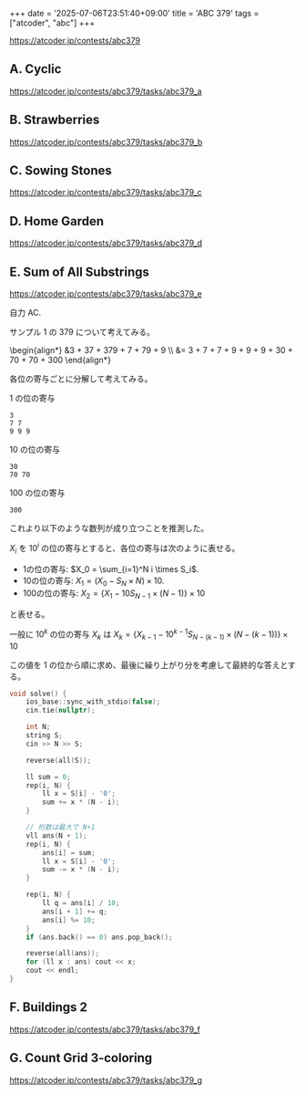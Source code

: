 +++
date = '2025-07-06T23:51:40+09:00'
title = 'ABC 379'
tags = ["atcoder", "abc"]
+++

<https://atcoder.jp/contests/abc379>

## A. Cyclic

<https://atcoder.jp/contests/abc379/tasks/abc379_a>

## B. Strawberries

<https://atcoder.jp/contests/abc379/tasks/abc379_b>

## C. Sowing Stones

<https://atcoder.jp/contests/abc379/tasks/abc379_c>

## D. Home Garden

<https://atcoder.jp/contests/abc379/tasks/abc379_d>

## E. Sum of All Substrings

<https://atcoder.jp/contests/abc379/tasks/abc379_e>

自力 AC.

サンプル 1 の 379 について考えてみる。

\begin{align*}
    &3 + 37 + 379 + 7 + 79 + 9 \\\\
    &= 3 + 7 + 7 + 9 + 9 + 9 + 30 + 70 + 70 + 300
\end{align*}

各位の寄与ごとに分解して考えてみる。

1 の位の寄与

```text
3
7 7
9 9 9
```

10 の位の寄与

```text
30
70 70
```

100 の位の寄与

```text
300
```

これより以下のような数列が成り立つことを推測した。

$X_i$ を $10^i$ の位の寄与とすると、各位の寄与は次のように表せる。

- 1の位の寄与: $X_0 = \sum_{i=1}^N i \times S_i$.
- 10の位の寄与: $X_1 = (X_0 - S_N \times N) \times 10$.
- 100の位の寄与: $X_2 = \left\{ X_1 - 10 S_{N-1} \times (N-1) \right\} \times 10$

と表せる。

一般に $10^k$ の位の寄与 $X_k$ は $X_k = \left\{ X_{k-1} - 10^{k-1} S_{N-(k-1)} \times (N-(k-1)) \right\} \times 10$

この値を 1 の位から順に求め、最後に繰り上がり分を考慮して最終的な答えとする。

```cpp
void solve() {
    ios_base::sync_with_stdio(false);
    cin.tie(nullptr);

    int N;
    string S;
    cin >> N >> S;

    reverse(all(S));

    ll sum = 0;
    rep(i, N) {
        ll x = S[i] - '0';
        sum += x * (N - i);
    }

    // 桁数は最大で N+1
    vll ans(N + 1);
    rep(i, N) {
        ans[i] = sum;
        ll x = S[i] - '0';
        sum -= x * (N - i);
    }

    rep(i, N) {
        ll q = ans[i] / 10;
        ans[i + 1] += q;
        ans[i] %= 10;
    }
    if (ans.back() == 0) ans.pop_back();

    reverse(all(ans));
    for (ll x : ans) cout << x;
    cout << endl;
}
```

## F. Buildings 2

<https://atcoder.jp/contests/abc379/tasks/abc379_f>

## G. Count Grid 3-coloring

<https://atcoder.jp/contests/abc379/tasks/abc379_g>
